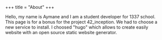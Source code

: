 +++
title = "About"
+++

Hello, my name is Aymane and I am a student developer for 1337 school. This page is for a bonus for the project 42_inception. We had to choose a new service to install. I choosed "hugo" which allows to create easily website with an open source static website generator.